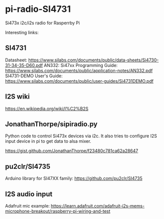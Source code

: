 # pi-radio-SI4731
Si473x i2c/i2s radio for Rasperrby Pi

Interesting links:

## SI4731
Datasheet: https://www.silabs.com/documents/public/data-sheets/Si4730-31-34-35-D60.pdf
AN332: Si47xx Programming Guide: https://www.silabs.com/documents/public/application-notes/AN332.pdf
SI4731-DEMO User's Guide: https://www.silabs.com/documents/public/user-guides/Si4731DEMO.pdf

## I2S wiki
https://en.wikipedia.org/wiki/I%C2%B2S

## JonathanThorpe/sipiradio.py
Python code to control Si473x devices via i2c.
It also tries to configure I2S input device in pi to get data to alsa mixer.

https://gist.github.com/JonathanThorpe/f23480c781ca62a28647

## pu2clr/SI4735
Arduino library for SI47XX family: https://github.com/pu2clr/SI4735

## I2S audio input
Adafruit mic example: https://learn.adafruit.com/adafruit-i2s-mems-microphone-breakout/raspberry-pi-wiring-and-test
